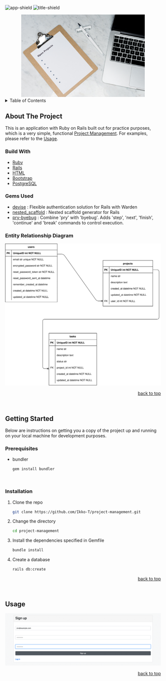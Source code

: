 <div id="top"></div>

<!-- PROJECT SHIELDS -->
<!--
*** https://www.markdownguide.org/basic-syntax/#reference-style-links
-->

![app-shield]
![title-shield]

<!-- PROJECT IMAGE -->
<div align="center">
  <img src="app/assets/images/pm.jpg" alt="Image" width="400" >
</div>

<!-- TABLE OF CONTENTS -->
<details>
  <summary>Table of Contents</summary>
  <ol>
    <li>
      <a href="#about-the-project">About The Project</a>
      <ul>
        <li><a href="#build-with">Build With</a></li>
        <li><a href="#gems-used">Gems Used</a></li>
        <li><a href="#er-diagram">ER Diagram</a></li>
      </ul>
    </li>
    <li>
      <a href="#getting-started">Getting Started</a>
      <ul>
        <li><a href="prerequisites">Prerequisites</a></li>
        <li><a href="installation">Installation</a></li>
      </ul>
    </li>
    <li><a href="#usage">Usage</a></li>
    <!-- <li><a href="#acknowledgments">Acknowledgments</a></li> -->
  </ol>
</details>

<!-- ABOUT THE PROJECT -->

## About The Project

This is an application with Ruby on Rails built out for practice purposes, which is a very simple, functional [Project Management][project-url]. For examples, please refer to the [Usage](#usage).
<br>

### Build With

- [Ruby](https://github.com/ruby/ruby)
- [Rails](https://github.com/rails/rails)
- [HTML](https://developer.mozilla.org/en-US/docs/Web/HTML)
- [Bootstrap](https://getbootstrap.com/)
- [PostgreSQL](https://www.postgresql.org/)
  <br>

### Gems Used

- [devise](https://rubygems.org/gems/devise) : Flexible authentication solution for Rails with Warden
- [nested_scaffold](https://rubygems.org/gems/nested_scaffold) : Nested scaffold generator for Rails
- [pry-byebug](https://rubygems.org/gems/pry-byebug) : Combine 'pry' with 'byebug'. Adds 'step', 'next', 'finish', 'continue' and 'break' commands to control execution.
  <br>

### Entity Relationship Diagram

![ERD](pm.svg)

<p align="right"><a href="#top">back to top</a></p>
<br>

<!-- GETTING STARTED -->

## Getting Started

Below are instructions on getting you a copy of the project up and running on your local machine for development purposes.
<br>

### Prerequisites

- bundler

  ```sh
  gem install bundler
  ```

  <br>

### Installation

1. Clone the repo

   ```sh
   git clone https://github.com/Ikko-T/project-management.git
   ```

2. Change the directory

   ```sh
   cd project-management
   ```

3. Install the dependencies specified in Gemfile

   ```sh
   bundle install
   ```

4. Create a database

   ```sh
   rails db:create
   ```

<p align="right"><a href="#top">back to top</a></p>
<br>

<!-- USAGE EXAMPLES -->

## Usage

![demos](pm.gif)

<p align="right"><a href="#top">back to top</a></p>

<!--MARKDOWN LINKS & IMAGES -->

[app-shield]: https://img.shields.io/badge/APP-Practice-blue
[title-shield]: https://img.shields.io/badge/Title-Project%20Management-yellow
[project-url]: https://project-management-production.herokuapp.com/
